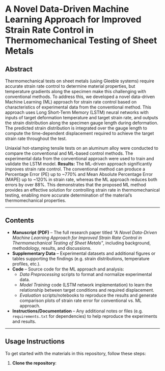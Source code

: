 # A Novel Data-Driven Machine Learning Approach for Improved Strain Rate Control in Thermomechanical Testing of Sheet Metals

## Abstract
Thermomechanical tests on sheet metals (using Gleeble systems) require accurate strain rate control to determine material properties, but temperature gradients along the specimen make this challenging with conventional methods. To address this, we developed a novel data-driven Machine Learning (ML) approach for strain rate control based on characteristics of experimental data from the conventional method. This approach uses Long Short-Term Memory (LSTM) neural networks with inputs of target deformation temperature and target strain rate, and outputs the strain distribution along the specimen gauge length during deformation. The predicted strain distribution is integrated over the gauge length to compute the time-dependent displacement required to achieve the target strain rate throughout the test.

Uniaxial hot-stamping tensile tests on an aluminum alloy were conducted to compare the conventional and ML-based control methods. The experimental data from the conventional approach were used to train and validate the LSTM model. **Results:** The ML-driven approach significantly improves strain rate control. The conventional method can produce a Percentage Error (PE) up to ~770% and Mean Absolute Percentage Error (MAPE) up to ~120% in strain rate, whereas the ML approach reduces both errors by over 88%. This demonstrates that the proposed ML method provides an effective solution for controlling strain rate in thermomechanical testing, enabling more accurate determination of the material’s thermomechanical properties.

---

## Contents
- **Manuscript (PDF)** – The full research paper titled *"A Novel Data-Driven Machine Learning Approach for Improved Strain Rate Control in Thermomechanical Testing of Sheet Metals"*, including background, methodology, results, and discussions.  
- **Supplementary Data** – Experimental datasets and additional figures or tables supporting the findings (e.g. strain distributions, temperature profiles, etc.).  
- **Code** – Source code for the ML approach and analysis:
  - *Data Preprocessing* scripts to format and normalize experimental data.  
  - *Model Training* code (LSTM network implementation) to learn the relationship between target conditions and required displacement.  
  - *Evaluation* scripts/notebooks to reproduce the results and generate comparison plots of strain rate error for conventional vs. ML approach.  
- **Instructions/Documentation** – Any additional notes or files (e.g. `requirements.txt` for dependencies) to help reproduce the experiments and results.

---

## Usage Instructions
To get started with the materials in this repository, follow these steps:

1. **Clone the repository**:  
